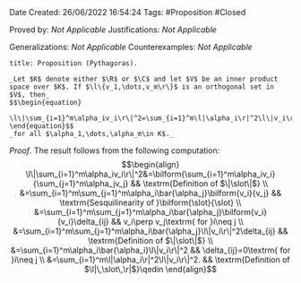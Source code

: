 <br />
<br />

Date Created: 26/06/2022 16:54:24
Tags: #Proposition #Closed

Proved by: _Not Applicable_
Justifications: _Not Applicable_

Generalizations: _Not Applicable_
Counterexamples: _Not Applicable_

``` ad-Proposition
title: Proposition (Pythagoras).

_Let $K$ denote either $\R$ or $\C$ and let $V$ be an inner product space over $K$. If $\l\{v_1,\dots,v_m\r\}$ is an orthogonal set in $V$, then_
$$\begin{equation}
    \l\|\sum_{i=1}^m\alpha_iv_i\r\|^2=\sum_{i=1}^m\l|\alpha_i\r|^2\l\|v_i\r\|^2
\end{equation}$$
_for all $\alpha_1,\dots,\alpha_m\in K$._

```

_Proof_. The result follows from the following computation:
$$\begin{align}
    \l\|\sum_{i=1}^m\alpha_iv_i\r\|^2&=\bilform{\sum_{i=1}^m\alpha_iv_i}{\sum_{j=1}^m\alpha_jv_j} && \textrm{Definition of $\|\slot\|$} \\
    &=\sum_{i=1}^m\sum_{j=1}^m\alpha_i\bar{\alpha_j}\bilform{v_i}{v_j} && \textrm{Sesquilinearity of }\bilform{\slot}{\slot} \\
    &=\sum_{i=1}^m\sum_{j=1}^m\alpha_i\bar{\alpha_j}\bilform{v_i}{v_i}\delta_{ij} && v_i\perp v_j\textrm{ for }i\neq j \\
    &=\sum_{i=1}^m\sum_{j=1}^m\alpha_i\bar{\alpha_j}\l\|v_i\r\|^2\delta_{ij} && \textrm{Definition of $\|\slot\|$} \\
    &=\sum_{i=1}^m\alpha_i\bar{\alpha_i}\l\|v_i\r\|^2 && \delta_{ij}=0\textrm{ for }i\neq j \\
    &=\sum_{i=1}^m\l|\alpha_i\r|^2\l\|v_i\r\|^2. && \textrm{Definition of $\l|\,\slot\,\r|$}\qedin
\end{align}$$
